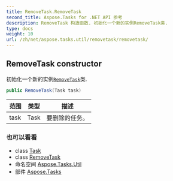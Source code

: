 ```yaml
---
title: RemoveTask.RemoveTask
second_title: Aspose.Tasks for .NET API 参考
description: RemoveTask 构造函数. 初始化一个新的实例RemoveTask类.
type: docs
weight: 10
url: /zh/net/aspose.tasks.util/removetask/removetask/
---
```

## RemoveTask constructor

初始化一个新的实例[`RemoveTask`](../)类.

```csharp
public RemoveTask(Task task)
```

| 范围 | 类型 | 描述 |
| --- | --- | --- |
| task | Task | 要删除的任务。 |

### 也可以看看

* class [Task](../../../aspose.tasks/task/)
* class [RemoveTask](../)
* 命名空间 [Aspose.Tasks.Util](../../removetask/)
* 部件 [Aspose.Tasks](../../../)


